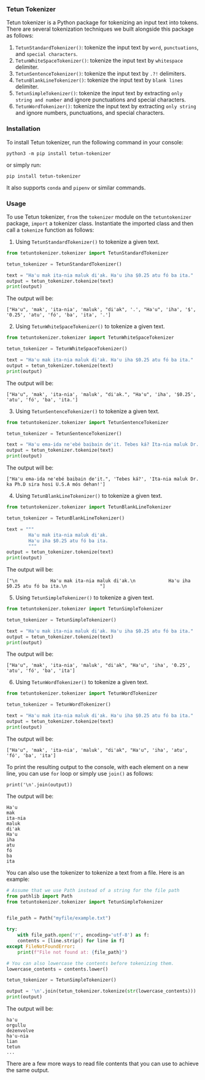 ### Tetun Tokenizer

Tetun tokenizer is a Python package for tokenizing an input text into tokens. There are several tokenization techniques we built alongside this package as follows:
1. `TetunStandardTokenizer()`: tokenize the input text by `word`, `punctuations`, and `special characters`.
2. `TetunWhiteSpaceTokenizer()`: tokenize the input text by `whitespace` delimiter.
3. `TetunSentenceTokenizer()`: tokenize the input text by `.?!` delimiters.
4. `TetunBlankLineTokenizer()`: tokenize the input text by `blank lines` delimiter.
5. `TetunSimpleTokenizer()`: tokenize the input text by extracting `only string and number` and ignore punctuations and special characters.
6. `TetunWordTokenizer()`: tokenize the input text by extracting `only string` and ignore numbers, punctuations, and special characters.

### Installation

To install Tetun tokenizer, run the following command in your console:

```
python3 -m pip install tetun-tokenizer
```

or simply run:

```
pip install tetun-tokenizer
```

It also supports `conda` and `pipenv` or similar commands.


### Usage

To use Tetun tokenizer, `from` the `tokenizer` module on the `tetuntokenizer` package, `import` a tokenizer class. Instantiate the imported class and then call a `tokenize` function as follows:

1. Using  `TetunStandardTokenizer()` to tokenize a given text.

```python
from tetuntokenizer.tokenizer import TetunStandardTokenizer

tetun_tokenizer = TetunStandardTokenizer()

text = "Ha'u mak ita-nia maluk di'ak. Ha'u iha $0.25 atu fó ba ita."
output = tetun_tokenizer.tokenize(text)
print(output)
```

The output will be:

```
["Ha'u", 'mak', 'ita-nia', 'maluk', "di'ak", '.', "Ha'u", 'iha', '$', '0.25', 'atu', 'fó', 'ba', 'ita', '.']
```

2. Using `TetunWhiteSpaceTokenizer()` to tokenize a given text.

```python
from tetuntokenizer.tokenizer import TetunWhiteSpaceTokenizer

tetun_tokenizer = TetunWhiteSpaceTokenizer()

text = "Ha'u mak ita-nia maluk di'ak. Ha'u iha $0.25 atu fó ba ita."
output = tetun_tokenizer.tokenize(text)
print(output)
```

The output will be:

```
["Ha'u", 'mak', 'ita-nia', 'maluk', "di'ak.", "Ha'u", 'iha', '$0.25', 'atu', 'fó', 'ba', 'ita.']
```

3. Using `TetunSentenceTokenizer()` to tokenize a given text.

```python
from tetuntokenizer.tokenizer import TetunSentenceTokenizer

tetun_tokenizer = TetunSentenceTokenizer()

text = "Ha'u ema-ida ne'ebé baibain de'it. Tebes ká? Ita-nia maluk Dr. ka Ph.D sira hosi U.S.A mós dehan!"
output = tetun_tokenizer.tokenize(text)
print(output)
```

The output will be:

```
["Ha'u ema-ida ne'ebé baibain de'it.", 'Tebes ká?', 'Ita-nia maluk Dr. ka Ph.D sira hosi U.S.A mós dehan!']
```

4. Using `TetunBlankLineTokenizer()` to tokenize a given text.

```python
from tetuntokenizer.tokenizer import TetunBlankLineTokenizer

tetun_tokenizer = TetunBlankLineTokenizer()

text = """
        Ha'u mak ita-nia maluk di'ak.
        Ha'u iha $0.25 atu fó ba ita.
        """
output = tetun_tokenizer.tokenize(text)
print(output)
```

The output will be:

```
["\n            Ha'u mak ita-nia maluk di'ak.\n            Ha'u iha $0.25 atu fó ba ita.\n            "]
```

5. Using `TetunSimpleTokenizer()` to tokenize a given text.

```python
from tetuntokenizer.tokenizer import TetunSimpleTokenizer

tetun_tokenizer = TetunSimpleTokenizer()

text = "Ha'u mak ita-nia maluk di'ak. Ha'u iha $0.25 atu fó ba ita."
output = tetun_tokenizer.tokenize(text)
print(output)
```

The output will be:

```
["Ha'u", 'mak', 'ita-nia', 'maluk', "di'ak", "Ha'u", 'iha', '0.25', 'atu', 'fó', 'ba', 'ita']
```

6. Using `TetunWordTokenizer()` to tokenize a given text.

```python
from tetuntokenizer.tokenizer import TetunWordTokenizer

tetun_tokenizer = TetunWordTokenizer()

text = "Ha'u mak ita-nia maluk di'ak. Ha'u iha $0.25 atu fó ba ita."
output = tetun_tokenizer.tokenize(text)
print(output)
```

The output will be:

```
["Ha'u", 'mak', 'ita-nia', 'maluk', "di'ak", "Ha'u", 'iha', 'atu', 'fó', 'ba', 'ita']
```

To print the resulting output to the console, with each element on a new line, you can use `for` loop or simply use `join()` as follows:

```
print('\n'.join(output))
```

The output will be:

```
Ha'u
mak
ita-nia
maluk
di'ak
Ha'u
iha
atu
fó
ba
ita
```

You can also use the tokenizer to tokenize a text from a file. Here is an example:

```python
# Assume that we use Path instead of a string for the file path
from pathlib import Path
from tetuntokenizer.tokenizer import TetunSimpleTokenizer


file_path = Path("myfile/example.txt")

try:
    with file_path.open('r', encoding='utf-8') as f:
    contents = [line.strip() for line in f]
except FileNotFoundError:
    print(f"File not found at: {file_path}")

# You can also lowercase the contents before tokenizing them.
lowercase_contents = contents.lower()

tetun_tokenizer = TetunSimpleTokenizer()

output = '\n'.join(tetun_tokenizer.tokenize(str(lowercase_contents)))
print(output)

```

The output will be:

```
ha'u
orgullu
dezenvolve
ha'u-nia
lian
tetun 
...
```

There are a few more ways to read file contents that you can use to achieve the same output.